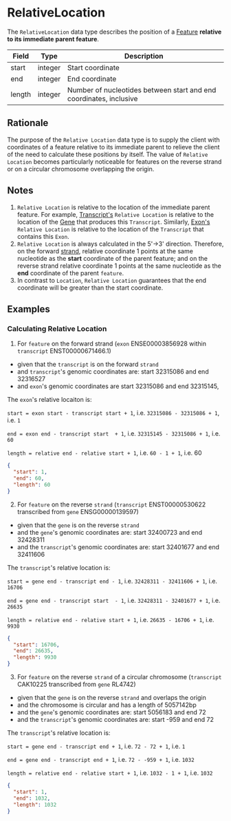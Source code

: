 # RelativeLocation

The `RelativeLocation` data type describes the position of a [Feature](./feature.md) **relative to its immediate parent feature**. 

| Field  | Type      | Description |
|------- |-----------|-------------|
| start  | integer   | Start coordinate
| end    | integer   | End coordinate
| length | integer   | Number of nucleotides between start and end coordinates, inclusive

## Rationale
The purpose of the `Relative Location` data type is to supply the client with coordinates of a feature relative to its immediate parent to relieve the client of the need to calculate these positions by itself. The value of `Relative Location` becomes particularly noticeable for features on the reverse strand or on a circular chromosome overlapping the origin.

## Notes
1. `Relative Location` is relative to the location of the immediate parent feature. For example, [Transcript's](./transcript.md) `Relative Location` is relative to the location of the [Gene](./gene.md) that produces this `Transcript`. Similarly, [Exon's](./exon.md) `Relative Location` is relative to the location of the `Transcript` that contains this `Exon`.
2. `Relative Location` is always calculated in the 5'->3' direction. Therefore, on the forward [strand](./strand.md), relative coordinate 1 points at the same nucleotide as the **start** coordinate of the parent feature; and on the reverse strand relative coordinate 1 points at the same nucleotide as the **end** coordinate of the parent `feature`.
3. In contrast to `Location`, `Relative Location` guarantees that the end coordinate will be greater than the start coordinate.


## Examples

### Calculating Relative Location

1. For `feature` on the forward strand (`exon` ENSE00003856928 within `transcript` ENST00000671466.1)
- given that the `transcript` is on the forward `strand`
- and `transcript`'s genomic coordinates are: start 32315086 and end 32316527
- and `exon`'s genomic coordinates are start 32315086 and end 32315145,

The `exon`'s relative locaiton is:

`start = exon start - transcript start + 1`, i.e. `32315086 - 32315086 + 1`, i.e. `1`

`end = exon end - transcript start  + 1`, i.e. `32315145 - 32315086 + 1`, i.e. `60`

`length = relative end - relative start + 1`, i.e. `60 - 1 + 1`, i.e. 60


```json
{
  "start": 1,
  "end": 60,
  "length": 60
}
```

2. For `feature` on the reverse `strand` (`transcript` ENST00000530622 transcribed from `gene` ENSG00000139597)
- given that the `gene` is on the reverse `strand`
- and the `gene`'s genomic coordinates are: start 32400723 and end 32428311
- and the `transcript`'s genomic coordinates are: start 32401677 and end 32411606

The `transcript`'s relative location is:

`start = gene end - transcript end - 1`, i.e. `32428311 - 32411606 + 1`, i.e. `16706`

`end = gene end - transcript start  - 1`, i.e. `32428311 - 32401677 + 1`, i.e. `26635`

`length = relative end - relative start + 1`, i.e. `26635 - 16706 + 1`, i.e. `9930`


```json
{
  "start": 16706,
  "end": 26635,
  "length": 9930
}
```

3. For `feature` on the reverse `strand` of a circular chromosome (`transcript` CAK10225 transcribed from `gene` RL4742)
- given that the `gene` is on the reverse `strand` and overlaps the origin
- and the chromosome is circular and has a length of 5057142bp
- and the `gene`'s genomic coordinates are: start 5056183 and end 72
- and the `transcript`'s genomic coordinates are: start -959 and end 72

The `transcript`'s relative location is:

`start = gene end - transcript end + 1`, i.e. `72 - 72 + 1`, i.e. `1`

`end = gene end - transcript end + 1`, i.e. `72 - -959 + 1`, i.e. `1032`

`length = relative end - relative start + 1`, i.e. `1032 - 1 + 1`, i.e. `1032`

```json
{
  "start": 1,
  "end": 1032,
  "length": 1032
}
```

